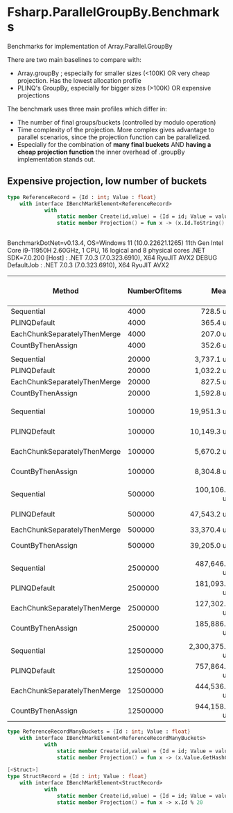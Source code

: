 # Fsharp.ParallelGroupBy.Benchmarks
Benchmarks for implementation of Array.Parallel.GroupBy


There are two main baselines to compare with:
- Array.groupBy ; especially for smaller sizes (<100K) OR very cheap projection. Has the lowest allocation profile
- PLINQ's GroupBy, especially for bigger sizes (>100K) OR expensive projections


The benchmark uses three main profiles which differ in:
- The number of final groups/buckets (controlled by modulo operation)
- Time complexity of the projection. More complex gives advantage to parallel scenarios, since the projection function can be parallelized.
- Especially for the combination of **many final buckets** AND **having a cheap projection function** the inner overhead of .groupBy implementation stands out.

## Expensive projection, low number of buckets
```fsharp
type ReferenceRecord = {Id : int; Value : float}
    with interface IBenchMarkElement<ReferenceRecord> 
            with 
                static member Create(id,value) = {Id = id; Value = value}
                static member Projection() = fun x -> (x.Id.ToString().GetHashCode() * (x.Value |> sin |> string |> hash)) % 20
                
```
BenchmarkDotNet=v0.13.4, OS=Windows 11 (10.0.22621.1265)
11th Gen Intel Core i9-11950H 2.60GHz, 1 CPU, 16 logical and 8 physical cores
.NET SDK=7.0.200
  [Host]     : .NET 7.0.3 (7.0.323.6910), X64 RyuJIT AVX2 DEBUG
  DefaultJob : .NET 7.0.3 (7.0.323.6910), X64 RyuJIT AVX2


|                       Method | NumberOfItems |           Mean |        Error |       StdDev | Ratio | RatioSD | Completed Work Items | Lock Contentions |        Gen0 |      Gen1 |     Gen2 |     Allocated | Alloc Ratio |
|----------------------------- |-------------- |---------------:|-------------:|-------------:|------:|--------:|---------------------:|-----------------:|------------:|----------:|---------:|--------------:|------------:|
|                   Sequential |          4000 |       728.5 us |     14.47 us |     29.89 us |  1.00 |    0.00 |                    - |                - |     40.0391 |   10.7422 |        - |     495.83 KB |        1.00 |
|                 PLINQDefault |          4000 |       365.4 us |      2.25 us |      1.88 us |  0.49 |    0.02 |              15.0000 |          11.7705 |     92.2852 |   74.2188 |        - |    1066.61 KB |        2.15 |
| EachChunkSeparatelyThenMerge |          4000 |       207.0 us |      2.96 us |      2.63 us |  0.28 |    0.01 |               8.9529 |           0.0015 |     44.4336 |   18.3105 |        - |     542.93 KB |        1.09 |
|            CountByThenAssign |          4000 |       352.6 us |      3.14 us |      2.78 us |  0.47 |    0.02 |              39.3853 |           0.0166 |     85.9375 |   17.0898 |        - |    1049.86 KB |        2.12 |
|                              |               |                |              |              |       |         |                      |                  |             |           |          |               |             |
|                   Sequential |         20000 |     3,737.1 us |     73.26 us |    151.29 us |  1.00 |    0.00 |                    - |                - |    195.3125 |   78.1250 |        - |    2413.88 KB |        1.00 |
|                 PLINQDefault |         20000 |     1,032.2 us |      8.84 us |      7.39 us |  0.28 |    0.02 |              15.0000 |          11.7500 |    265.6250 |  148.4375 |        - |    3082.15 KB |        1.28 |
| EachChunkSeparatelyThenMerge |         20000 |       827.5 us |      5.99 us |      5.00 us |  0.22 |    0.01 |               8.9941 |           0.0039 |    212.8906 |  105.4688 |        - |    2553.95 KB |        1.06 |
|            CountByThenAssign |         20000 |     1,592.8 us |     10.08 us |      8.42 us |  0.43 |    0.03 |              41.1270 |           0.0391 |    423.8281 |  148.4375 |        - |    5157.01 KB |        2.14 |
|                              |               |                |              |              |       |         |                      |                  |             |           |          |               |             |
|                   Sequential |        100000 |    19,951.3 us |    390.98 us |    684.78 us |  1.00 |    0.00 |                    - |                - |   1031.2500 |  906.2500 |  31.2500 |   12676.34 KB |        1.00 |
|                 PLINQDefault |        100000 |    10,149.3 us |    212.78 us |    600.14 us |  0.50 |    0.03 |              15.0000 |           9.6875 |   1609.3750 | 1000.0000 | 234.3750 |   15463.38 KB |        1.22 |
| EachChunkSeparatelyThenMerge |        100000 |     5,670.2 us |    111.56 us |    124.00 us |  0.29 |    0.01 |               9.0000 |                - |   1078.1250 |  960.9375 |  23.4375 |   12604.91 KB |        0.99 |
|            CountByThenAssign |        100000 |     8,304.8 us |    116.15 us |    108.65 us |  0.42 |    0.02 |              49.1250 |                - |   2171.8750 |  312.5000 |  46.8750 |   25694.42 KB |        2.03 |
|                              |               |                |              |              |       |         |                      |                  |             |           |          |               |             |
|                   Sequential |        500000 |   100,106.9 us |  1,988.80 us |  3,037.11 us |  1.00 |    0.00 |                    - |                - |   4833.3333 | 1500.0000 | 333.3333 |   63881.33 KB |        1.00 |
|                 PLINQDefault |        500000 |    47,543.2 us |    938.26 us |    877.65 us |  0.47 |    0.02 |              15.0000 |           9.5455 |   6818.1818 | 2909.0909 | 727.2727 |   76838.74 KB |        1.20 |
| EachChunkSeparatelyThenMerge |        500000 |    33,370.4 us |    653.23 us |    997.56 us |  0.33 |    0.01 |               9.0000 |                - |   5687.5000 | 1687.5000 | 437.5000 |    65982.7 KB |        1.03 |
|            CountByThenAssign |        500000 |    39,205.0 us |    365.45 us |    341.85 us |  0.39 |    0.01 |              61.4615 |                - |  10846.1538 |  230.7692 |  76.9231 |  134614.89 KB |        2.11 |
|                              |               |                |              |              |       |         |                      |                  |             |           |          |               |             |
|                   Sequential |       2500000 |   487,646.0 us |  9,539.67 us | 17,682.39 us |  1.00 |    0.00 |                    - |                - |  20000.0000 | 2000.0000 |        - |  312221.98 KB |        1.00 |
|                 PLINQDefault |       2500000 |   181,093.7 us |  3,602.78 us |  5,392.47 us |  0.37 |    0.02 |              15.0000 |           9.0000 |  24666.6667 | 5333.3333 | 333.3333 |  369378.12 KB |        1.18 |
| EachChunkSeparatelyThenMerge |       2500000 |   127,302.4 us |  2,099.55 us |  1,963.92 us |  0.26 |    0.01 |               9.0000 |                - |  21400.0000 |  800.0000 | 800.0000 |  332882.07 KB |        1.07 |
|            CountByThenAssign |       2500000 |   185,886.3 us |  2,450.93 us |  2,292.60 us |  0.38 |    0.02 |              69.6667 |           0.3333 |  54000.0000 |         - |        - |  679229.22 KB |        2.18 |
|                              |               |                |              |              |       |         |                      |                  |             |           |          |               |             |
|                   Sequential |      12500000 | 2,300,375.2 us | 29,256.61 us | 27,366.65 us |  1.00 |    0.00 |                    - |                - | 103000.0000 | 2000.0000 |        - | 1687044.56 KB |        1.00 |
|                 PLINQDefault |      12500000 |   757,864.7 us | 14,892.11 us | 27,231.07 us |  0.33 |    0.01 |              15.0000 |          10.0000 | 107000.0000 | 9000.0000 |        - | 1932534.56 KB |        1.15 |
| EachChunkSeparatelyThenMerge |      12500000 |   444,536.3 us |  7,042.56 us |  7,232.19 us |  0.19 |    0.00 |              16.0000 |                - | 103000.0000 |         - |        - | 1667376.37 KB |        0.99 |
|            CountByThenAssign |      12500000 |   944,158.6 us |  9,221.93 us |  8,626.19 us |  0.41 |    0.01 |              99.0000 |                - | 270000.0000 |         - |        - | 3402304.71 KB |        2.02 |

```fsharp
type ReferenceRecordManyBuckets = {Id : int; Value : float}
    with interface IBenchMarkElement<ReferenceRecordManyBuckets> 
            with 
                static member Create(id,value) = {Id = id; Value = value}
                static member Projection() = fun x -> (x.Value.GetHashCode() * x.Id.GetHashCode() ) % 10_000

[<Struct>]
type StructRecord = {Id : int; Value : float}
    with interface IBenchMarkElement<StructRecord> 
            with 
                static member Create(id,value) = {Id = id; Value = value}
                static member Projection() = fun x -> x.Id % 20

```
